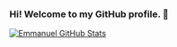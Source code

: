 ### Hi! Welcome to my GitHub profile. 👋

[![Emmanuel GitHub Stats](https://github-readme-stats.vercel.app/api?username=Emmanuel-Novus&theme=dark&show_icons=true)](https://github.com/Emmanuel-Novus)

